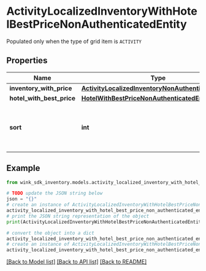 # ActivityLocalizedInventoryWithHotelBestPriceNonAuthenticatedEntity

Populated only when the type of grid item is `ACTIVITY`

## Properties

Name | Type | Description | Notes
------------ | ------------- | ------------- | -------------
**inventory_with_price** | [**ActivityLocalizedInventoryNonAuthenticatedEntity**](ActivityLocalizedInventoryNonAuthenticatedEntity.md) |  | [optional] 
**hotel_with_best_price** | [**HotelWithBestPriceNonAuthenticatedEntity**](HotelWithBestPriceNonAuthenticatedEntity.md) |  | [optional] 
**sort** | **int** | Populated when the record is in the context of static lists. | [optional] [default to 0]

## Example

```python
from wink_sdk_inventory.models.activity_localized_inventory_with_hotel_best_price_non_authenticated_entity import ActivityLocalizedInventoryWithHotelBestPriceNonAuthenticatedEntity

# TODO update the JSON string below
json = "{}"
# create an instance of ActivityLocalizedInventoryWithHotelBestPriceNonAuthenticatedEntity from a JSON string
activity_localized_inventory_with_hotel_best_price_non_authenticated_entity_instance = ActivityLocalizedInventoryWithHotelBestPriceNonAuthenticatedEntity.from_json(json)
# print the JSON string representation of the object
print(ActivityLocalizedInventoryWithHotelBestPriceNonAuthenticatedEntity.to_json())

# convert the object into a dict
activity_localized_inventory_with_hotel_best_price_non_authenticated_entity_dict = activity_localized_inventory_with_hotel_best_price_non_authenticated_entity_instance.to_dict()
# create an instance of ActivityLocalizedInventoryWithHotelBestPriceNonAuthenticatedEntity from a dict
activity_localized_inventory_with_hotel_best_price_non_authenticated_entity_from_dict = ActivityLocalizedInventoryWithHotelBestPriceNonAuthenticatedEntity.from_dict(activity_localized_inventory_with_hotel_best_price_non_authenticated_entity_dict)
```
[[Back to Model list]](../README.md#documentation-for-models) [[Back to API list]](../README.md#documentation-for-api-endpoints) [[Back to README]](../README.md)


